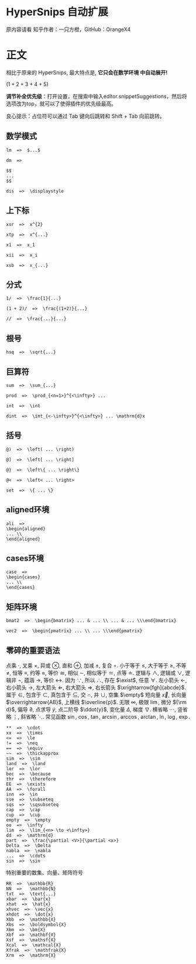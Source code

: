 # HyperSnips 自动扩展

原内容请看 知乎作者：一只方橙，GitHub：OrangeX4

# 正文

相比于原来的 HyperSnips, 最大特点是, **它只会在数学环境 <!--$...$, $$...$$, \(...\) 和 \[...\]--> 中自动展开!**

$(1+2+3+4+5)$

**调节补全优先级**：打开设置，在搜索中输入editor.snippetSuggestions，然后将选项改为top，就可以了使得插件的优先级最高。

良心提示：占位符可以通过 Tab 键向后跳转和 Shift + Tab 向前跳转。

## 数学模式
```
lm  =>  $...$

dm  =>

$$
...
$$

dis  =>  \displaystyle
```
## 上下标
```
xsr  =>  x^{2}

xtp  =>  x^{...}

x1  =>  x_1

xii  =>  x_i

xsb  =>  x_{...}
```
## 分式
```
1/  =>  \frac{1}{...}

(1 + 2)/  =>  \frac{(1+2)}{...}

//  =>  \frac{...}{...}
```
## 根号
```
hsq  =>  \sqrt{...}
```
## 巨算符
```
sum  =>  \sum_{...}

prod  =>  \prod_{<n=1>}^{<\infty>} ...

int  =>  \int

dint  =>  \int_{<-\infty>}^{<\infty>} ... \mathrm{d}x
```
## 括号
```
@)  =>  \left( ... \right)

@]  =>  \left[ ... \right]

@}  =>  \left\{ ... \right\}

@<  =>  \left< ... \right>

set  =>  \{ ... \}
```
## aligned环境
```
ali  =>
\begin{aligned}
... \\
\end{aligned}
```
<!--
如果安装了 Better Markdown & Latex Shortcuts 插件，按下 Shift + Ctrl + Alt + C 可以将行公式转为 aligned 环境。
-->
## cases环境
```
case  =>
\begin{cases}
... \\
\end{cases}
```

## 矩阵环境
```
bmat2  =>  \begin{bmatrix} ... & ... \\ ... & ... \\\end{bmatrix}

vec2  =>  \begin{pmatrix} ... \\ ... \\\end{pmatrix}
```
## 零碎的重要语法
点乘 $\cdot$, 叉乘 $\times$, 异或 $\otimes$, 直和 $\oplus$, 加减 $\pm$, 复合 $\circ$.
小于等于 $\leq$, 大于等于 $\geq$, 不等 $\neq$, 恒等 $\equiv$, 约等 $\approx$, 等价 $\cong$, 相似 $\sim$, 相似等于 $\simeq$, 点等 $\doteq$.
逻辑与 $\land$, 逻辑或 $\lor$, 逻辑非 $\lnot$, 蕴涵 $\to$, 等价 $\leftrightarrow$.
因为 $\because$, 所以 $\therefore$, 存在 $\exist$, 任意 $\forall$.
左小箭头 $\leftarrow$, 右小箭头 $\rightarrow$, 左大箭头 $\Leftarrow$, 右大箭头 $\Rightarrow$, 右长箭头 $\xrightarrow[fgh]{abcde}$.
属于 $\in$, 包含于 $\subset$, 真包含于 $\subseteq$, 交 $\cap$, 并 $\cup$, 空集 $\empty$
短向量 $\vec{x}$, 长向量 $\overrightarrow{AB}$, 上横线 $\overline{p}$.
无限 $\infty$, 极限 $\lim$, 微分 ${\rm d}$, 偏导 $\partial$, 点求导 $\dot{y}$, 点二阶导 $\ddot{y}$, 变化量 $\Delta$, 梯度 $\nabla$.
横省略 $\cdots$, 竖省略 $\vdots$, 斜省略 $\ddots$.
常见函数 $\sin$, $\cos$, $\tan$, $\arcsin$, $\arccos$, $\arctan$, $\ln$, $\log$, $\exp$.

```
**  =>  \cdot
xx  =>  \times
<=  =>  \le     
!=  =>  \neq
==  =>  \equiv
~~  =>  \thickapprox
sim  =>  \sim
land  =>  \land
lor  =>  \lor       
bec  =>  \because
thr  =>  \therefore
EE  =>  \exists
AA  =>  \forall
inn  =>  \in
sse  =>  \subseteq
sqs  =>  \sqsubseteq
cap  =>  \cap
cup  =>  \cup
empty  =>  \empty
oo  =>  \infty
lim  =>  \lim_{<n> \to <\infty>}
dd  =>  \mathrm{d}
part  =>  \frac{\partial <V>}{\partial <x>}
Delta  =>  \Delta
nabla  =>  \nabla
...  =>  \cdots
sin  =>  \sin
```

特别重要的数集、向量、矩阵符号
```
RR  =>  \mathbb{R}
NN  =>   \mathbb{N}
txt  =>  \text{...}
xbar  =>  \bar{x}
xhat  =>  \hat{x}
xhvec  =>  \vec{x}
xhdot  =>  \dot{x}
Xbb  =>  \mathbb{X}
Xbs  =>  \boldsymbol{X}
Xbm  =>  \bm{X}
Xbf  =>  \mathbf{X}
Xsf  =>  \mathsf{X}
Xcal  =>  \mathcal{X}
Xfrak  =>  \mathfrak{X}
Xrm  =>  \mathrm{X}
```